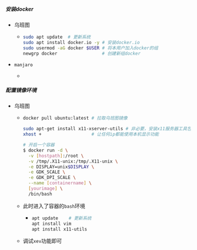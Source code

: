 ##### 安装docker

* 乌班图

  * ```bash
    sudo apt update  # 更新系统
    sudo apt install docker.io -y # 安装docker.io
    sudo usermod -aG docker $USER # 将本用户加入docker的组
    newgrp docker                 # 创建新组docker
    ```

* `manjaro`

  * 

##### 配置镜像环境

* 乌班图
  * ```bash
    docker pull ubuntu:latest # 拉取乌班图镜像
    
    sudo apt-get install x11-xserver-utils # 非必要，安装x11服务器工具包
    xhost +                   # 让任何ip都能使用本机显示功能
    
    # 开启一个容器
    $ docker run -d \
      -v [hostpath]:/root \
      -v /tmp/.X11-unix:/tmp/.X11-unix \
      -e DISPLAY=unix$DISPLAY \
      -e GDK_SCALE \
      -e GDK_DPI_SCALE \
      --name [containername] \
      [yourimage] \
      /bin/bash
    ```

  * 此时进入了容器的`bash`环境

    * ```bash
      apt update    # 更新系统
      apt install vim 
      apt install x11-utils
      ```

  * 调试`xev`功能即可

  
